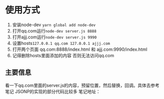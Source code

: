# 使用方式

1. 安装node-dev ```yarn global add node-dev```
2. 打开qq.com运行```node-dev server.js 8888```
3. 打开ajjj.com运行```node-dev server.js 9990```
4. 设置hosts```127.0.0.1 qq.com
   127.0.0.1 ajjj.com```
5. 打开两个页面 qq.com:8888/index.html 和 ajjj.com:9990/index.html
6. 记得删除hosts里面添加的内容 否则无法访问qq.com

## 主要信息

看一下qq.com里面的server.js的内容，预留位置，然后替换，回调。具体去参考笔记
JSONP的实现的部分代码比较多
笔记地址：